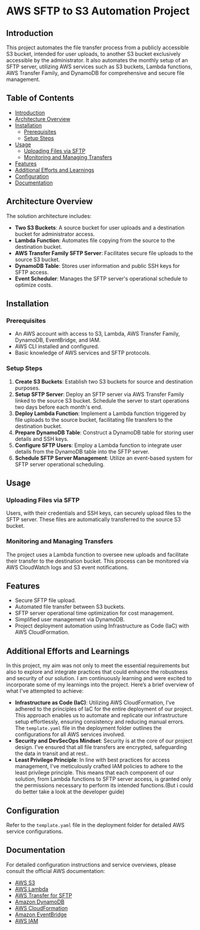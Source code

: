 AWS SFTP to S3 Automation Project
=================================

Introduction
------------

This project automates the file transfer process from a publicly accessible S3 bucket, intended for user uploads, to another S3 bucket exclusively accessible by the administrator. It also automates the monthly setup of an SFTP server, utilizing AWS services such as S3 buckets, Lambda functions, AWS Transfer Family, and DynamoDB for comprehensive and secure file management.

Table of Contents
-----------------

*   [Introduction](#introduction)
*   [Architecture Overview](#architecture-overview)
*   [Installation](#installation)
    *   [Prerequisites](#prerequisites)
    *   [Setup Steps](#setup-steps)
*   [Usage](#usage)
    *   [Uploading Files via SFTP](#uploading-files-via-sftp)
    *   [Monitoring and Managing Transfers](#monitoring-and-managing-transfers)
*   [Features](#features)
*   [Additional Efforts and Learnings](#additional-efforts-and-learnings)
*   [Configuration](#configuration)
*   [Documentation](#documentation)

Architecture Overview
---------------------

The solution architecture includes:

*   **Two S3 Buckets**: A source bucket for user uploads and a destination bucket for administrator access.
*   **Lambda Function**: Automates file copying from the source to the destination bucket.
*   **AWS Transfer Family SFTP Server**: Facilitates secure file uploads to the source S3 bucket.
*   **DynamoDB Table**: Stores user information and public SSH keys for SFTP access.
*   **Event Scheduler**: Manages the SFTP server's operational schedule to optimize costs.

Installation
------------

### Prerequisites

*   An AWS account with access to S3, Lambda, AWS Transfer Family, DynamoDB, EventBridge, and IAM.
*   AWS CLI installed and configured.
*   Basic knowledge of AWS services and SFTP protocols.

### Setup Steps

1.  **Create S3 Buckets**: Establish two S3 buckets for source and destination purposes.
2.  **Setup SFTP Server**: Deploy an SFTP server via AWS Transfer Family linked to the source S3 bucket. Schedule the server to start operations two days before each month's end.
3.  **Deploy Lambda Function**: Implement a Lambda function triggered by file uploads to the source bucket, facilitating file transfers to the destination bucket.
4.  **Prepare DynamoDB Table**: Construct a DynamoDB table for storing user details and SSH keys.
5.  **Configure SFTP Users**: Employ a Lambda function to integrate user details from the DynamoDB table into the SFTP server.
6.  **Schedule SFTP Server Management**: Utilize an event-based system for SFTP server operational scheduling.

Usage
-----

### Uploading Files via SFTP

Users, with their credentials and SSH keys, can securely upload files to the SFTP server. These files are automatically transferred to the source S3 bucket.

### Monitoring and Managing Transfers

The project uses a Lambda function to oversee new uploads and facilitate their transfer to the destination bucket. This process can be monitored via AWS CloudWatch logs and S3 event notifications.

Features
--------

*   Secure SFTP file upload.
*   Automated file transfer between S3 buckets.
*   SFTP server operational time optimization for cost management.
*   Simplified user management via DynamoDB.
*   Project deployment automation using Infrastructure as Code (IaC) with AWS CloudFormation.

Additional Efforts and Learnings
--------------------------------
In this project, my aim was not only to meet the essential requirements but also to explore and integrate practices that could enhance the robustness and security of our solution. I am continuously learning and were excited to incorporate some of my learnings into the project. Here’s a brief overview of what I've attempted to achieve:

*   **Infrastructure as Code (IaC)**:  Utilizing AWS CloudFormation, I've adhered to the principles of IaC for the entire deployment of our project. This approach enables us to automate and replicate our infrastructure setup effortlessly, ensuring consistency and reducing manual errors. The `template.yaml` file in the deployment folder outlines the configurations for all AWS services involved.
*   **Security and DevSecOps Mindset**: Security is at the core of our project design. I've ensured that all file transfers are encrypted, safeguarding the data in transit and at rest..
*   **Least Privilege Principle**:  In line with best practices for access management, I've meticulously crafted IAM policies to adhere to the least privilege principle. This means that each component of our solution, from Lambda functions to SFTP server access, is granted only the permissions necessary to perform its intended functions.(But i could do better take a look at the developer guide)

Configuration
-------------

Refer to the `template.yaml` file in the deployment folder for detailed AWS service configurations.

Documentation
-------------

For detailed configuration instructions and service overviews, please consult the official AWS documentation:

*   [AWS S3](https://docs.aws.amazon.com/s3/)
*   [AWS Lambda](https://docs.aws.amazon.com/lambda/)
*   [AWS Transfer for SFTP](https://docs.aws.amazon.com/transfer/latest/userguide/)
*   [Amazon DynamoDB](https://docs.aws.amazon.com/dynamodb/)
*   [AWS CloudFormation](https://docs.aws.amazon.com/cloudformation/)
*   [Amazon EventBridge](https://docs.aws.amazon.com/eventbridge/)
*   [AWS IAM](https://docs.aws.amazon.com/iam/)
